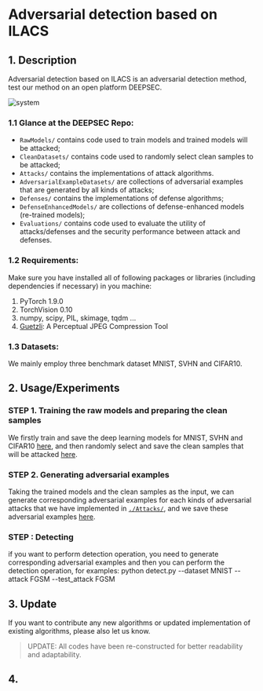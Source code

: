 # Adversarial detection based on ILACS


## 1. Description
Adversarial detection based on ILACS is an adversarial detection method, test our method on an open platform DEEPSEC.

![system](./framework.png)


### 1.1 Glance at the DEEPSEC Repo:

- `RawModels/` contains code used to train models and trained models will be attacked;
- `CleanDatasets/` contains code used to randomly select clean samples to be attacked;
- `Attacks/` contains the implementations of attack algorithms.
- `AdversarialExampleDatasets/` are collections of adversarial examples that are generated by all kinds of attacks;
- `Defenses/` contains the implementations of defense algorithms;
- `DefenseEnhancedModels/` are collections of defense-enhanced models (re-trained models);
- `Evaluations/` contains  code used to evaluate the utility of attacks/defenses and the security performance between attack and defenses.

### 1.2 Requirements:

Make sure you have installed all of following packages or libraries (including dependencies if necessary) in you machine:

1. PyTorch 1.9.0
2. TorchVision 0.10
3. numpy, scipy, PIL, skimage, tqdm ...
4. [Guetzli](https://github.com/google/guetzli): A Perceptual JPEG Compression Tool

### 1.3 Datasets:
We mainly employ three benchmark dataset MNIST, SVHN and CIFAR10.


## 2. Usage/Experiments


### STEP 1. Training the raw models and preparing the clean samples
We firstly train and save the deep learning models for MNIST, SVHN and CIFAR10 [here](./RawModels/), and then randomly select and save the clean samples that will be attacked [here](./CleanDatasets/).

### STEP 2. Generating adversarial examples
Taking the trained models and the clean samples as the input, we can generate corresponding adversarial examples for each kinds of adversarial attacks that we have implemented in [`./Attacks/`](./Attacks/), and we save these adversarial examples [here](./AdversarialExampleDatasets/).

### STEP : Detecting
if you want to perform detection operation, you need to generate corresponding adversarial examples and then you can perform the detection operation, for examples:
python detect.py --dataset MNIST --attack FGSM --test_attack FGSM


## 3. Update
If you want to contribute any new algorithms or updated implementation of existing algorithms, please also let us know.
> UPDATE: All codes have been re-constructed for better readability and adaptability.
## 4.

